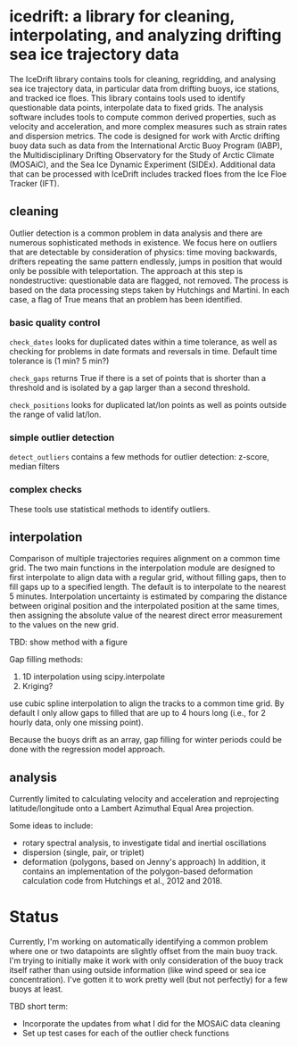 # icedrift: a library for cleaning, interpolating, and analyzing drifting sea ice trajectory data
The IceDrift library contains tools for cleaning, regridding, and analysing sea ice trajectory data, in particular data from drifting buoys, ice stations, and tracked ice floes. This library contains tools used to identify questionable data points, interpolate data to fixed grids. The analysis software includes tools to compute common derived properties, such as velocity and acceleration, and more complex measures such as strain rates and dispersion metrics. The code is designed for work with Arctic drifting buoy data such as data from the International Arctic Buoy Program (IABP), the Multidisciplinary Drifting Observatory for the Study of Arctic Climate (MOSAiC), and the Sea Ice Dynamic Experiment (SIDEx). Additional data that can be processed with IceDrift includes tracked floes from the Ice Floe Tracker (IFT).

## cleaning
Outlier detection is a common problem in data analysis and there are numerous sophisticated methods in existence. We focus here on outliers that are detectable by consideration of physics: time moving backwards, drifters repeating the same pattern endlessly, jumps in position that would only be possible with teleportation. The approach at this step is nondestructive: questionable data are flagged, not removed. The process is based on the data processing steps taken by Hutchings and Martini. In each case, a flag of True means that an problem has been identified.

### basic quality control
`check_dates` looks for duplicated dates within a time tolerance, as well as checking for problems in date formats and reversals in time. Default time tolerance is (1 min? 5 min?)

`check_gaps` returns True if there is a set of points that is shorter than a threshold and is isolated by a gap larger than a second threshold.

`check_positions` looks for duplicated lat/lon points as well as points outside the range of valid lat/lon.

### simple outlier detection
`detect_outliers` contains a few methods for outlier detection: z-score, median filters


### complex checks
These tools use statistical methods to identify outliers.


## interpolation
Comparison of multiple trajectories requires alignment on a common time grid. The two main functions in the interpolation module are designed to first interpolate to align data with a regular grid, without filling gaps, then to fill gaps up to a specified length. The default is to interpolate to the nearest 5 minutes. Interpolation uncertainty is estimated by comparing the distance between original position and the interpolated position at the same times, then assigning the absolute value of the nearest direct error measurement to the values on the new grid. 

TBD: show method with a figure

Gap filling methods:
1. 1D interpolation using scipy.interpolate
2. Kriging?


use cubic spline interpolation to align the tracks to a common time grid. By default I only allow gaps to filled that are up to 4 hours long (i.e., for 2 hourly data, only one missing point).

Because the buoys drift as an array, gap filling for winter periods could be done with the regression model approach.

## analysis
Currently limited to calculating velocity and acceleration and reprojecting latitude/longitude onto a Lambert Azimuthal Equal Area projection.

Some ideas to include:
- rotary spectral analysis, to investigate tidal and inertial oscillations  
- dispersion (single, pair, or triplet)  
- deformation (polygons, based on Jenny's approach)
In addition, it contains an implementation of the polygon-based deformation calculation code from Hutchings et al., 2012 and 2018.

# Status
Currently, I'm working on automatically identifying a common problem where one or two datapoints are slightly offset from the main buoy track. I'm trying to initially make it work with only consideration of the buoy track itself rather than using outside information (like wind speed or sea ice concentration). I've gotten it to work pretty well (but not perfectly) for a few buoys at least. 

TBD short term:
- Incorporate the updates from what I did for the MOSAiC data cleaning 
- Set up test cases for each of the outlier check functions
